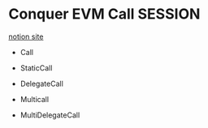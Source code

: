 # Conquer EVM Call SESSION

[notion site](https://blockchainvalley.notion.site/Call-03f55a6e23c44fb6a03f22f720a5e546?pvs=4)

- Call
- StaticCall
- DelegateCall

- Multicall
- MultiDelegateCall


